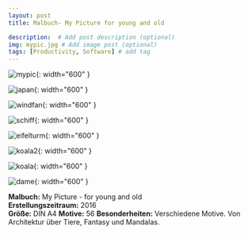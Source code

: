 ```yaml
---
layout: post
title: Malbuch- My Picture for young and old

description:  # Add post description (optional)
img: mypic.jpg # Add image post (optional)
tags: [Productivity, Software] # add tag
---
```


![mypic]({{site.baseurl}}/assets/img/mypic.jpg){: width="600" }

![japan]({{site.baseurl}}/assets/img/japan.jpg){: width="600" }

![windfan]({{site.baseurl}}/assets/img/windfan.jpg){: width="600" }

![schiff]({{site.baseurl}}/assets/img/schiff.jpg){: width="600" }

![eifelturm]({{site.baseurl}}/assets/img/eifelturm.jpg){: width="600" }

![koala2]({{site.baseurl}}/assets/img/koala2.jpg){: width="600" }

![koala]({{site.baseurl}}/assets/img/koala.jpg){: width="600" }

![dame]({{site.baseurl}}/assets/img/dame.jpg){: width="600" }


**Malbuch:** My Picture - for young and old  
**Erstellungszeitraum:** 2016    
**Größe:** DIN A4
**Motive:** 56
**Besonderheiten:** Verschiedene Motive. Von Architektur über Tiere, Fantasy und Mandalas.




